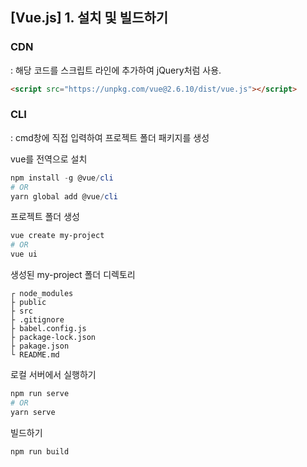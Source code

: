 ## [Vue.js] 1. 설치 및 빌드하기

### CDN

: 해당 코드를 스크립트 라인에 추가하여 jQuery처럼 사용.

```html
<script src="https://unpkg.com/vue@2.6.10/dist/vue.js"></script>
```



### CLI

: cmd창에 직접 입력하여 프로젝트 폴더 패키지를 생성

vue를 전역으로 설치

```powershell
npm install -g @vue/cli
# OR
yarn global add @vue/cli
```



프로젝트 폴더 생성

```powershell
vue create my-project
# OR
vue ui
```



생성된 my-project 폴더 디렉토리

```
┌ node_modules
├ public
├ src
├ .gitignore
├ babel.config.js
├ package-lock.json
├ pakage.json
└ README.md
```



로컬 서버에서 실행하기

```powershell
npm run serve
# OR
yarn serve
```



빌드하기

```powershell
npm run build
```

